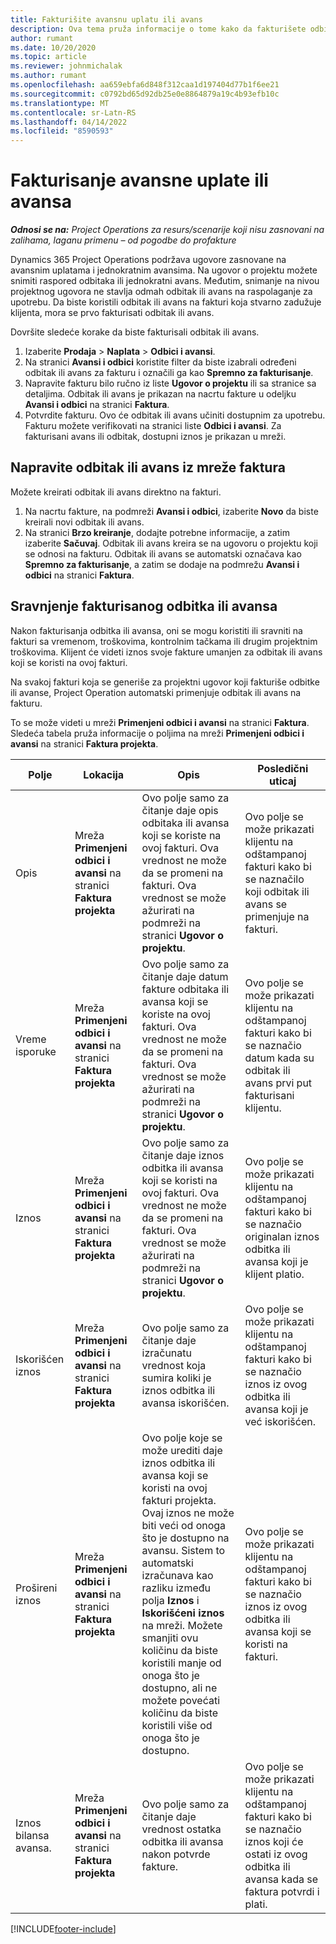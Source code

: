 ```yaml
---
title: Fakturišite avansnu uplatu ili avans
description: Ova tema pruža informacije o tome kako da fakturišete odbitak ili avans u usluzi Project Operations.
author: rumant
ms.date: 10/20/2020
ms.topic: article
ms.reviewer: johnmichalak
ms.author: rumant
ms.openlocfilehash: aa659ebfa6d848f312caa1d197404d77b1f6ee21
ms.sourcegitcommit: c0792bd65d92db25e0e8864879a19c4b93efb10c
ms.translationtype: MT
ms.contentlocale: sr-Latn-RS
ms.lasthandoff: 04/14/2022
ms.locfileid: "8590593"
---
```

# <a name="invoice-a-retainer-or-an-advance"></a>Fakturisanje avansne uplate ili avansa

_**Odnosi se na:** Project Operations za resurs/scenarije koji nisu zasnovani na zalihama, laganu primenu – od pogodbe do profakture_

Dynamics 365 Project Operations podržava ugovore zasnovane na avansnim uplatama i jednokratnim avansima. Na ugovor o projektu možete snimiti raspored odbitaka ili jednokratni avans. Međutim, snimanje na nivou projektnog ugovora ne stavlja odmah odbitak ili avans na raspolaganje za upotrebu. Da biste koristili odbitak ili avans na fakturi koja stvarno zadužuje klijenta, mora se prvo fakturisati odbitak ili avans.

Dovršite sledeće korake da biste fakturisali odbitak ili avans.

1. Izaberite **Prodaja** > **Naplata** > **Odbici i avansi**. 
2. Na stranici **Avansi i odbici** koristite filter da biste izabrali određeni odbitak ili avans za fakturu i označili ga kao **Spremno za fakturisanje**.
3. Napravite fakturu bilo ručno iz liste **Ugovor o projektu** ili sa stranice sa detaljima. Odbitak ili avans je prikazan na nacrtu fakture u odeljku **Avansi i odbici** na stranici **Faktura**.
4. Potvrdite fakturu. Ovo će odbitak ili avans učiniti dostupnim za upotrebu. Fakturu možete verifikovati na stranici liste **Odbici i avansi**. Za fakturisani avans ili odbitak, dostupni iznos je prikazan u mreži.

## <a name="create-a-retainer-or-advance-from-the-invoice-grid"></a>Napravite odbitak ili avans iz mreže faktura

Možete kreirati odbitak ili avans direktno na fakturi.

1. Na nacrtu fakture, na podmreži **Avansi i odbici**, izaberite **Novo** da biste kreirali novi odbitak ili avans. 
2. Na stranici **Brzo kreiranje**, dodajte potrebne informacije, a zatim izaberite **Sačuvaj**. Odbitak ili avans kreira se na ugovoru o projektu koji se odnosi na fakturu. Odbitak ili avans se automatski označava kao **Spremno za fakturisanje**, a zatim se dodaje na podmrežu **Avansi i odbici** na stranici **Faktura**.

## <a name="reconcile-an-invoiced-retainer-or-advance"></a>Sravnjenje fakturisanog odbitka ili avansa

Nakon fakturisanja odbitka ili avansa, oni se mogu koristiti ili sravniti na fakturi sa vremenom, troškovima, kontrolnim tačkama ili drugim projektnim troškovima. Klijent će videti iznos svoje fakture umanjen za odbitak ili avans koji se koristi na ovoj fakturi.

Na svakoj fakturi koja se generiše za projektni ugovor koji fakturiše odbitke ili avanse, Project Operation automatski primenjuje odbitak ili avans na fakturu.

To se može videti u mreži **Primenjeni odbici i avansi** na stranici **Faktura**. Sledeća tabela pruža informacije o poljima na mreži **Primenjeni odbici i avansi** na stranici **Faktura projekta**.

| Polje | Lokacija | Opis | Posledični uticaj |
| --- | --- | --- | --- |
| Opis | Mreža **Primenjeni odbici i avansi** na stranici **Faktura projekta** |Ovo polje samo za čitanje daje opis odbitaka ili avansa koji se koriste na ovoj fakturi. Ova vrednost ne može da se promeni na fakturi. Ova vrednost se može ažurirati na podmreži na stranici **Ugovor o projektu**. | Ovo polje se može prikazati klijentu na odštampanoj fakturi kako bi se naznačilo koji odbitak ili avans se primenjuje na fakturi. |
| Vreme isporuke | Mreža **Primenjeni odbici i avansi** na stranici **Faktura projekta**  | Ovo polje samo za čitanje daje datum fakture odbitaka ili avansa koji se koriste na ovoj fakturi. Ova vrednost ne može da se promeni na fakturi. Ova vrednost se može ažurirati na podmreži na stranici **Ugovor o projektu**. | Ovo polje se može prikazati klijentu na odštampanoj fakturi kako bi se naznačio datum kada su odbitak ili avans prvi put fakturisani klijentu. |
| Iznos | Mreža **Primenjeni odbici i avansi** na stranici **Faktura projekta**  | Ovo polje samo za čitanje daje iznos odbitka ili avansa koji se koristi na ovoj fakturi. Ova vrednost ne može da se promeni na fakturi. Ova vrednost se može ažurirati na podmreži na stranici **Ugovor o projektu**. | Ovo polje se može prikazati klijentu na odštampanoj fakturi kako bi se naznačio originalan iznos odbitka ili avansa koji je klijent platio. |
| Iskorišćen iznos | Mreža **Primenjeni odbici i avansi** na stranici **Faktura projekta**  | Ovo polje samo za čitanje daje izračunatu vrednost koja sumira koliki je iznos odbitka ili avansa iskorišćen. | Ovo polje se može prikazati klijentu na odštampanoj fakturi kako bi se naznačio iznos iz ovog odbitka ili avansa koji je već iskorišćen. |
| Prošireni iznos | Mreža **Primenjeni odbici i avansi** na stranici **Faktura projekta**  | Ovo polje koje se može urediti daje iznos odbitka ili avansa koji se koristi na ovoj fakturi projekta. Ovaj iznos ne može biti veći od onoga što je dostupno na avansu. Sistem to automatski izračunava kao razliku između polja **Iznos** i **Iskorišćeni iznos** na mreži. Možete smanjiti ovu količinu da biste koristili manje od onoga što je dostupno, ali ne možete povećati količinu da biste koristili više od onoga što je dostupno. | Ovo polje se može prikazati klijentu na odštampanoj fakturi kako bi se naznačio iznos iz ovog odbitka ili avansa koji se koristi na fakturi. |
| Iznos bilansa avansa. | Mreža **Primenjeni odbici i avansi** na stranici **Faktura projekta**  | Ovo polje samo za čitanje daje vrednost ostatka odbitka ili avansa nakon potvrde fakture. | Ovo polje se može prikazati klijentu na odštampanoj fakturi kako bi se naznačio iznos koji će ostati iz ovog odbitka ili avansa kada se faktura potvrdi i plati. |


[!INCLUDE[footer-include](../../includes/footer-banner.md)]